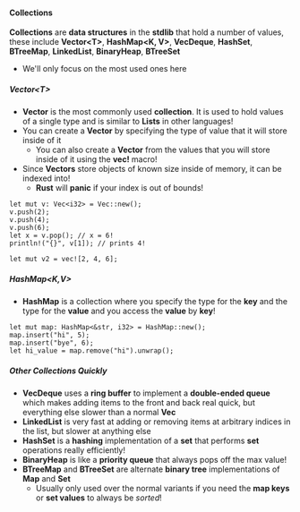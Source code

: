 #### Collections
**Collections** are **data structures** in the **stdlib** that hold a number of values, these include **Vector\<T\>**, **HashMap<K, V>**, **VecDeque**, **HashSet**, **BTreeMap**, **LinkedList**, **BinaryHeap**, **BTreeSet**
* We'll only focus on the most used ones here
##### Vector\<T\>
* **Vector** is the most commonly used **collection**. It is used to hold values of a single type and is similar to **Lists** in other languages!
* You can create a **Vector** by specifying the type of value that it will store inside of it
	* You can also create a **Vector** from the values that you will store inside of it using the **vec!** macro!
* Since **Vectors** store objects of known size inside of memory, it can be indexed into!
	* **Rust** will **panic** if your index is out of bounds!
```
let mut v: Vec<i32> = Vec::new();
v.push(2);
v.push(4);
v.push(6);
let x = v.pop(); // x = 6!
println!("{}", v[1]); // prints 4!

let mut v2 = vec![2, 4, 6];
```
##### HashMap<K,V>
* **HashMap** is a collection where you specify the type for the **key** and the type for the **value** and you access the **value** by **key**!
```
let mut map: HashMap<&str, i32> = HashMap::new();
map.insert("hi", 5);
map.insert("bye", 6);
let hi_value = map.remove("hi").unwrap();
```
##### Other Collections Quickly
* **VecDeque** uses a **ring buffer** to implement a **double-ended queue** which makes adding items to the front and back real quick, but everything else slower than a normal **Vec**
* **LinkedList** is very fast at adding or removing items at arbitrary indices in the list, but slower at anything else
* **HashSet** is a **hashing** implementation of a **set** that performs **set** operations really efficiently!
* **BinaryHeap** is like a **priority queue** that always pops off the max value!
* **BTreeMap** and **BTreeSet** are alternate **binary tree** implementations of **Map** and **Set**
	* Usually only used over the normal variants if you need the **map keys** or **set values** to always be *sorted*!
